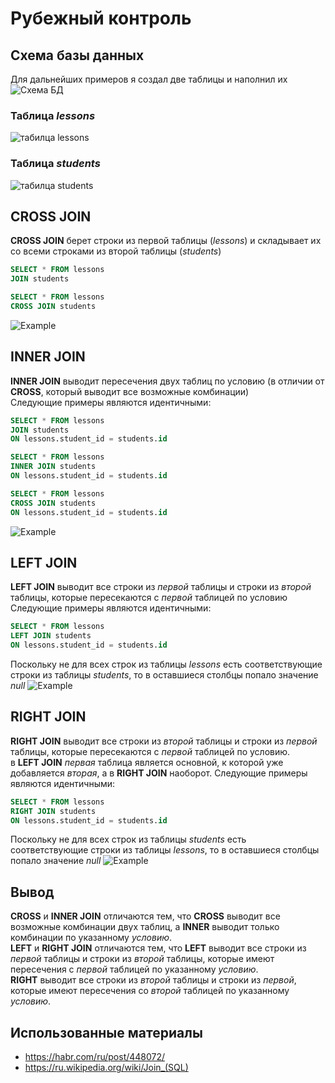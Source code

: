 # Рубежный контроль

## Схема базы данных
Для дальнейших примеров я создал две таблицы и наполнил их\
![Схема БД](https://sun9-7.userapi.com/impg/AlU02x7ogqTbhw8dY_FmTyY247CTOeeebTf6Ng/VIAzzSFyTUE.jpg?size=300x404&quality=96&sign=da7f44ecea37540c24615df72bfe6a01&type=album)
### Таблица _lessons_
![табилца lessons](https://sun9-65.userapi.com/impg/lVf5mW3qWxDghunT_BTNDlMxlnwBiV9WbW_9lg/556Ede2G1Vg.jpg?size=489x244&quality=96&sign=075b8363df683b576898b60cef197e21&type=album)
### Таблица _students_
![табилца students](https://sun9-57.userapi.com/impg/o5TRl5Fr9qF1dzWd9J1XDDOEiWlynXhJdVaSUg/tAct4YMIArk.jpg?size=368x146&quality=96&sign=73f1903b92aed9ee881d59a4e2e38712&type=album)
## CROSS JOIN
__CROSS JOIN__ берет строки из первой таблицы (*lessons*) и складывает их со всеми строками из второй таблицы (*students*)
```sql 
SELECT * FROM lessons 
JOIN students 
```
```sql 
SELECT * FROM lessons 
CROSS JOIN students 
```
![Example](https://sun9-66.userapi.com/impg/wH8tWRbJWqlD-Itt5RPgXii8dkhKqofZB9POmg/NhDpYsYwYpg.jpg?size=898x402&quality=96&sign=be5e064c30751c462fa7c2608798c3df&type=album)

## INNER JOIN
__INNER JOIN__ выводит пересечения двух таблиц по условию (в отличии от __CROSS__, который выводит все возможные комбинации)\
Следующие примеры являются идентичными:
```sql 
SELECT * FROM lessons 
JOIN students 
ON lessons.student_id = students.id
```
```sql 
SELECT * FROM lessons 
INNER JOIN students 
ON lessons.student_id = students.id
```
```sql 
SELECT * FROM lessons 
CROSS JOIN students 
ON lessons.student_id = students.id
```
![Example](https://sun9-11.userapi.com/impg/bwZR5aS8lIALAUBgosMX_Hl5ibrS3RAguapLlw/68kKGnrS2pM.jpg?size=818x196&quality=96&sign=138a1d23225f0e6d4f5eb262bb47766d&type=album)

## LEFT JOIN
__LEFT JOIN__ выводит все строки из _первой_ таблицы и строки из _второй_ таблицы, которые пересекаются с _первой_ таблицей по условию\
Следующие примеры являются идентичными:
```sql 
SELECT * FROM lessons 
LEFT JOIN students 
ON lessons.student_id = students.id
```
Поскольку не для всех строк из таблицы *lessons* есть соответствующие строки из таблицы *students*, то в оставшиеся столбцы попало значение *null*
![Example](https://sun9-19.userapi.com/impg/XY-G8nLwyFjdPRzbFY3K-YMfpTO2Uikb2lu47w/rlZxJC33b30.jpg?size=830x231&quality=96&sign=f20f01cdb6b385c3f05c21db1f6a2a50&type=album)

## RIGHT JOIN
__RIGHT JOIN__ выводит все строки из _второй_ таблицы и строки из _первой_ таблицы, которые пересекаются с _первой_ таблицей по условию.\
в __LEFT JOIN__ _первая_ таблица является основной, к которой уже добавляется _вторая_, а в __RIGHT JOIN__ наоборот.
Следующие примеры являются идентичными:
```sql 
SELECT * FROM lessons 
RIGHT JOIN students 
ON lessons.student_id = students.id
```
Поскольку не для всех строк из таблицы *students* есть соответствующие строки из таблицы *lessons*, то в оставшиеся столбцы попало значение *null*
![Example](https://sun9-41.userapi.com/impg/6b1R_0JWS3CETV_KiIYZuoAe6s-6t_M4dxC3fg/3OGsNxlztMw.jpg?size=814x219&quality=96&sign=8a32233cbe9af620677bea4986a29ae2&type=album)

## Вывод
__CROSS__ и __INNER JOIN__ отличаются тем, что __CROSS__ выводит все возможные комбинации двух таблиц,
а __INNER__ выводит только комбинации по указанному *условию*.\
__LEFT__ и __RIGHT JOIN__ отличаются тем, что __LEFT__ выводит все строки из *первой* таблицы и строки из *второй* таблицы,
которые имеют пересечения с *первой* таблицей по указанному *условию*.\
__RIGHT__ выводит все строки из *второй* таблицы и строки из *первой*, которые имеют пересечения со *второй* таблицей по указанному *условию*.
## Использованные материалы
* https://habr.com/ru/post/448072/
* https://ru.wikipedia.org/wiki/Join_(SQL)